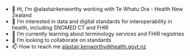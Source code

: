 - 👋 Hi, I’m @alastairkenworthy working with Te Whatu Ora - Health New Zealand
- 👀 I’m interested in data and digital standards for interoperability in health, including SNOMED CT and FHIR
- 🌱 I’m currently learning about terminology services and FHIR registries
- 💞️ I’m looking to collaborate on standards
- 📫 How to reach me alastair.kenworthy@health.govt.nz

<!---
alastairkenworthy/alastairkenworthy is a ✨ special ✨ repository because its `README.md` (this file) appears on your GitHub profile.
You can click the Preview link to take a look at your changes.
--->
